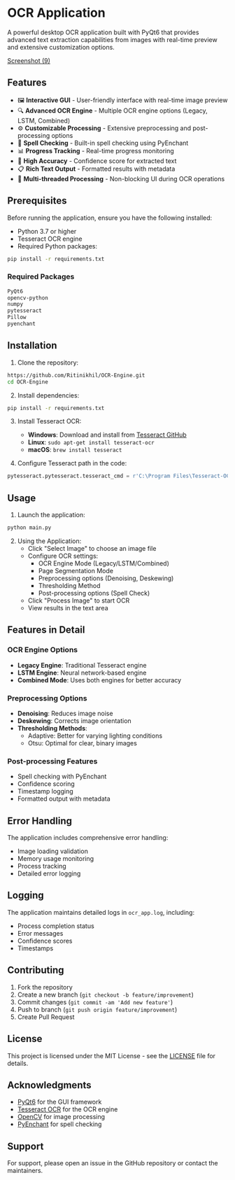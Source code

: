 # OCR Application

A powerful desktop OCR application built with PyQt6 that provides advanced text extraction capabilities from images with real-time preview and extensive customization options.

[Screenshot (9)](https://github.com/user-attachments/assets/be9e0f3c-22e1-48a0-a362-561e0cf4e2b1)


## Features

- 🖼️ **Interactive GUI** - User-friendly interface with real-time image preview
- 🔍 **Advanced OCR Engine** - Multiple OCR engine options (Legacy, LSTM, Combined)
- ⚙️ **Customizable Processing** - Extensive preprocessing and post-processing options
- 📝 **Spell Checking** - Built-in spell checking using PyEnchant
- 📊 **Progress Tracking** - Real-time progress monitoring
- 🎯 **High Accuracy** - Confidence score for extracted text
- 📋 **Rich Text Output** - Formatted results with metadata
- 🔄 **Multi-threaded Processing** - Non-blocking UI during OCR operations

## Prerequisites

Before running the application, ensure you have the following installed:

- Python 3.7 or higher
- Tesseract OCR engine
- Required Python packages:

```bash
pip install -r requirements.txt
```

### Required Packages
```txt name=requirements.txt
PyQt6
opencv-python
numpy
pytesseract
Pillow
pyenchant
```

## Installation

1. Clone the repository:
```bash
https://github.com/Ritinikhil/OCR-Engine.git
cd OCR-Engine
```

2. Install dependencies:
```bash
pip install -r requirements.txt
```

3. Install Tesseract OCR:
   - **Windows**: Download and install from [Tesseract GitHub](https://github.com/UB-Mannheim/tesseract/wiki)
   - **Linux**: `sudo apt-get install tesseract-ocr`
   - **macOS**: `brew install tesseract`

4. Configure Tesseract path in the code:
```python
pytesseract.pytesseract.tesseract_cmd = r'C:\Program Files\Tesseract-OCR\tesseract.exe'  # Adjust path as needed
```

## Usage

1. Launch the application:
```bash
python main.py
```

2. Using the Application:
   - Click "Select Image" to choose an image file
   - Configure OCR settings:
     - OCR Engine Mode (Legacy/LSTM/Combined)
     - Page Segmentation Mode
     - Preprocessing options (Denoising, Deskewing)
     - Thresholding Method
     - Post-processing options (Spell Check)
   - Click "Process Image" to start OCR
   - View results in the text area

## Features in Detail

### OCR Engine Options
- **Legacy Engine**: Traditional Tesseract engine
- **LSTM Engine**: Neural network-based engine
- **Combined Mode**: Uses both engines for better accuracy

### Preprocessing Options
- **Denoising**: Reduces image noise
- **Deskewing**: Corrects image orientation
- **Thresholding Methods**: 
  - Adaptive: Better for varying lighting conditions
  - Otsu: Optimal for clear, binary images

### Post-processing Features
- Spell checking with PyEnchant
- Confidence scoring
- Timestamp logging
- Formatted output with metadata

## Error Handling

The application includes comprehensive error handling:
- Image loading validation
- Memory usage monitoring
- Process tracking
- Detailed error logging

## Logging

The application maintains detailed logs in `ocr_app.log`, including:
- Process completion status
- Error messages
- Confidence scores
- Timestamps

## Contributing

1. Fork the repository
2. Create a new branch (`git checkout -b feature/improvement`)
3. Commit changes (`git commit -am 'Add new feature'`)
4. Push to branch (`git push origin feature/improvement`)
5. Create Pull Request

## License

This project is licensed under the MIT License - see the [LICENSE](LICENSE) file for details.

## Acknowledgments

- [PyQt6](https://www.riverbankcomputing.com/software/pyqt/) for the GUI framework
- [Tesseract OCR](https://github.com/tesseract-ocr/tesseract) for the OCR engine
- [OpenCV](https://opencv.org/) for image processing
- [PyEnchant](https://pyenchant.github.io/pyenchant/) for spell checking

## Support

For support, please open an issue in the GitHub repository or contact the maintainers.
